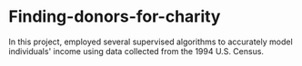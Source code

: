# Finding-donors-for-charity
In this project, employed several supervised algorithms to accurately model individuals' income using data collected from the 1994 U.S. Census.
